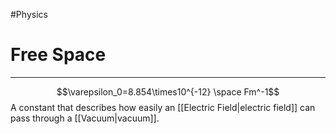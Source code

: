 #Physics 

# Free Space
---
$$\varepsilon_0=8.854\times10^{-12} \space Fm^-1$$
A constant that describes how easily an [[Electric Field|electric field]] can pass through a [[Vacuum|vacuum]].